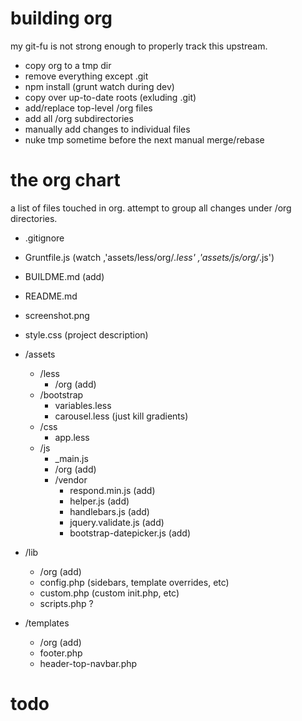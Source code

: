 building org
===
my git-fu is not strong enough to properly track this upstream.

* copy org to a tmp dir
* remove everything except .git
* npm install (grunt watch during dev)
* copy over up-to-date roots (exluding .git)
* add/replace top-level /org files
* add all /org subdirectories
* manually add changes to individual files
* nuke tmp sometime before the next manual merge/rebase


the org chart
===
a list of files touched in org. attempt to group all changes under /org directories.

* .gitignore
* Gruntfile.js (watch ,'assets/less/org/*.less' ,'assets/js/org/*.js')
* BUILDME.md (add)
* README.md
* screenshot.png
* style.css (project description)

* /assets
	* /less
		* /org (add)
	* /bootstrap
		* variables.less
		* carousel.less (just kill gradients)
	* /css
		* app.less
	* /js
		* _main.js
		* /org (add)
		* /vendor
			* respond.min.js (add)
			* helper.js (add)
			* handlebars.js (add)
			* jquery.validate.js (add)
			* bootstrap-datepicker.js (add)

* /lib
	* /org (add)
	* config.php (sidebars, template overrides, etc)
	* custom.php (custom init.php, etc)
	* scripts.php ?

* /templates
	* /org (add)
	* footer.php
	* header-top-navbar.php

todo
===
